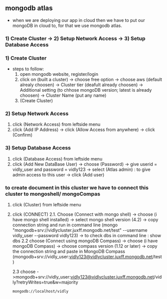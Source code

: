 ## mongodb atlas

- when we are deploying our app in cloud then we have to put our mongoDB in cloud to, for that we use mongodb atlas.

### 1) Create Cluster -> 2) Setup Network Access -> 3) Setup Database Access

### 1) Create Cluster

- steps to follow:
  1. open mongodb website, register/login
  2. click on (built a cluster)
     -> choose free option
     -> choose aws (default alrealy choosen)
     -> Cluster tier (deafult already choosen)
     -> Additional setting (to chhose mongoDB version; latest is already choosen)
     -> Cluster Name (put any name)
  3. (Create Cluster)

### 2) Setup Network Access

1. click (Network Access) from leftside menu
2. click (Add IP Address) -> click (Allow Access from anywhere) -> click (Confirm)

### 3) Setup Database Access

1. click (Database Access) from leftside menu
2. click (Add New DataBase User)
   -> choose (Password)
   -> give userid = vidly_user and password = vidly123
   -> select (Atlas admin) : to give admin access to this user
   -> click (Add user)

### to create document in this cluster we have to connect this cluster to mongoshell/ mongoCompas

1.  click (Cluster) from leftside menu
2.  click (CONNECT)
    2.1. Choose (Connect with mongo shell)
    -> choose (i have mongo shell installed)
    -> select mongo shell version (4.2)
    -> copy connection string and run in command line (mongo "mongodb+srv://vidlycluster.juxff.mongodb.net/test" --username vidly_user --password vidly123)
    -> to check dbs in command line : show dbs
    2.2 choose (Connect using mongoDB Compass)
    -> choose (i have mongoDB Compass)
    -> choose compass version (1.12 or later)
    -> copy the connection string and paste in MongoDB Compass (mongodb+srv://vidly_user:vidly123@vidlycluster.juxff.mongodb.net/test)

    2.3 choose
    ->mongodb+srv://vidly_user:vidly123@vidlycluster.juxff.mongodb.net/vidly?retryWrites=true&w=majority

        mongodb://localhost/vidly
